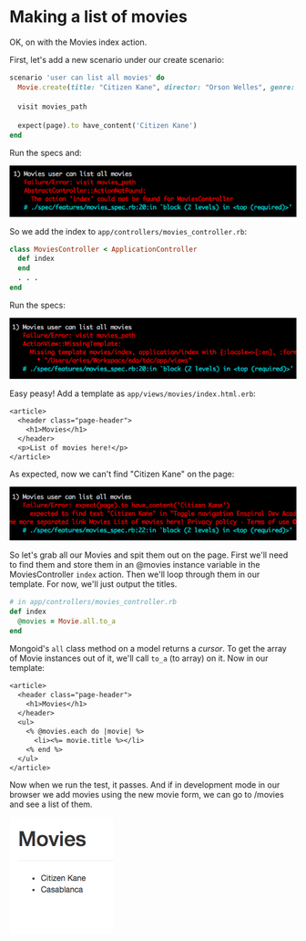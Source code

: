 # Making a list of movies

OK, on with the Movies index action.

First, let's add a new scenario under our create scenario:

```ruby
scenario 'user can list all movies' do
  Movie.create(title: "Citizen Kane", director: "Orson Welles", genre: "Drama", year: 1941)

  visit movies_path

  expect(page).to have_content('Citizen Kane')
end
```

Run the specs and:

![No movie index](/images/movie-index-not-found.png)

So we add the index to `app/controllers/movies_controller.rb`:

```ruby
class MoviesController < ApplicationController
  def index
  end
  . . .
end
```

Run the specs:

![No template](/images/no-movie-index-template.png)

Easy peasy! Add a template as `app/views/movies/index.html.erb`:

```erb
<article>
  <header class="page-header">
    <h1>Movies</h1>
  </header>
  <p>List of movies here!</p>
</article>
```

As expected, now we can't find "Citizen Kane" on the page:

![No Citizen Kane!](/images/no-citizen-kane.png)

So let's grab all our Movies and spit them out on the page. First we'll need to find them and store them in an @movies instance variable in the MoviesController `index` action. Then we'll loop through them in our template. For now, we'll just output the titles.

```ruby
# in app/controllers/movies_controller.rb
def index
  @movies = Movie.all.to_a
end
```

Mongoid's `all` class method on a model returns a *cursor*. To get the array of Movie instances out of it, we'll call `to_a` (to array) on it. Now in our template:

```erb
<article>
  <header class="page-header">
    <h1>Movies</h1>
  </header>
  <ul>
    <% @movies.each do |movie| %>
      <li><%= movie.title %></li>
    <% end %>
  </ul>
</article>
```

Now when we run the test, it passes. And if in development mode in our browser we add movies using the new movie form, we can go to /movies and see a list of them.

![List of movies](/images/movies-listed.png)
